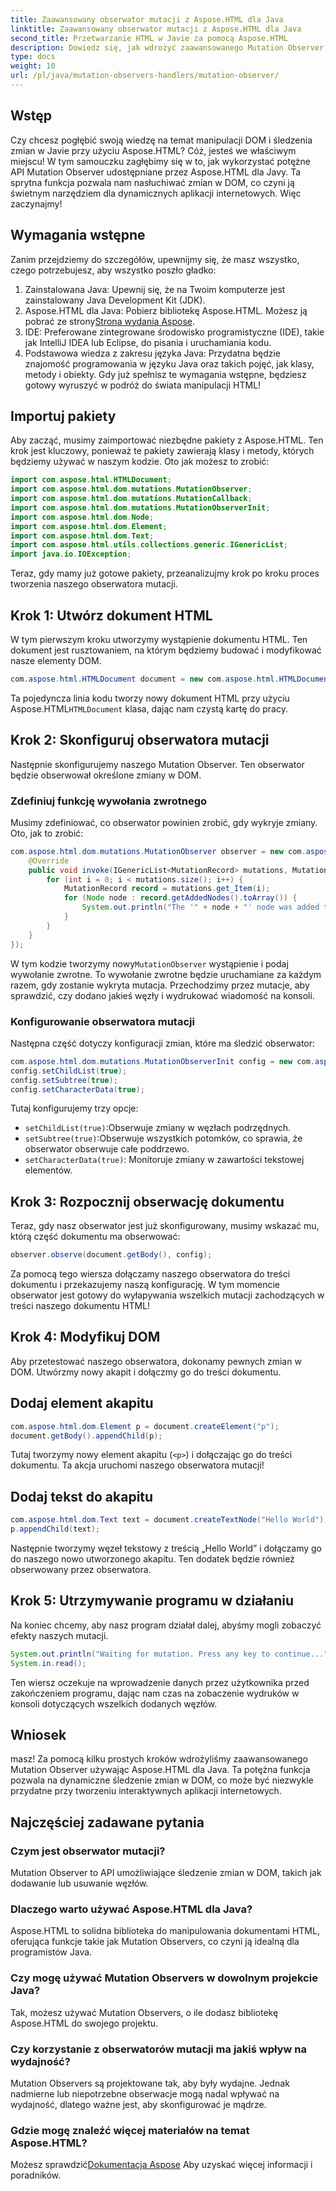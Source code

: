```yaml
---
title: Zaawansowany obserwator mutacji z Aspose.HTML dla Java
linktitle: Zaawansowany obserwator mutacji z Aspose.HTML dla Java
second_title: Przetwarzanie HTML w Javie za pomocą Aspose.HTML
description: Dowiedz się, jak wdrożyć zaawansowanego Mutation Observer z Aspose.HTML dla Java, płynnie śledząc zmiany DOM. Zanurz się w naszym przewodniku krok po kroku.
type: docs
weight: 10
url: /pl/java/mutation-observers-handlers/mutation-observer/
---
```

## Wstęp
Czy chcesz pogłębić swoją wiedzę na temat manipulacji DOM i śledzenia zmian w Javie przy użyciu Aspose.HTML? Cóż, jesteś we właściwym miejscu! W tym samouczku zagłębimy się w to, jak wykorzystać potężne API Mutation Observer udostępniane przez Aspose.HTML dla Javy. Ta sprytna funkcja pozwala nam nasłuchiwać zmian w DOM, co czyni ją świetnym narzędziem dla dynamicznych aplikacji internetowych. Więc zaczynajmy!
## Wymagania wstępne
Zanim przejdziemy do szczegółów, upewnijmy się, że masz wszystko, czego potrzebujesz, aby wszystko poszło gładko:
1. Zainstalowana Java: Upewnij się, że na Twoim komputerze jest zainstalowany Java Development Kit (JDK).
2.  Aspose.HTML dla Java: Pobierz bibliotekę Aspose.HTML. Możesz ją pobrać ze strony[Strona wydania Aspose](https://releases.aspose.com/html/java/).
3. IDE: Preferowane zintegrowane środowisko programistyczne (IDE), takie jak IntelliJ IDEA lub Eclipse, do pisania i uruchamiania kodu.
4. Podstawowa wiedza z zakresu języka Java: Przydatna będzie znajomość programowania w języku Java oraz takich pojęć, jak klasy, metody i obiekty.
Gdy już spełnisz te wymagania wstępne, będziesz gotowy wyruszyć w podróż do świata manipulacji HTML!
## Importuj pakiety
Aby zacząć, musimy zaimportować niezbędne pakiety z Aspose.HTML. Ten krok jest kluczowy, ponieważ te pakiety zawierają klasy i metody, których będziemy używać w naszym kodzie. 
Oto jak możesz to zrobić:
```java
import com.aspose.html.HTMLDocument;
import com.aspose.html.dom.mutations.MutationObserver;
import com.aspose.html.dom.mutations.MutationCallback;
import com.aspose.html.dom.mutations.MutationObserverInit;
import com.aspose.html.dom.Node;
import com.aspose.html.dom.Element;
import com.aspose.html.dom.Text;
import com.aspose.html.utils.collections.generic.IGenericList;
import java.io.IOException;
```
Teraz, gdy mamy już gotowe pakiety, przeanalizujmy krok po kroku proces tworzenia naszego obserwatora mutacji.
## Krok 1: Utwórz dokument HTML
W tym pierwszym kroku utworzymy wystąpienie dokumentu HTML. Ten dokument jest rusztowaniem, na którym będziemy budować i modyfikować nasze elementy DOM.
```java
com.aspose.html.HTMLDocument document = new com.aspose.html.HTMLDocument();
```
 Ta pojedyncza linia kodu tworzy nowy dokument HTML przy użyciu Aspose.HTML`HTMLDocument` klasa, dając nam czystą kartę do pracy.
## Krok 2: Skonfiguruj obserwatora mutacji
Następnie skonfigurujemy naszego Mutation Observer. Ten obserwator będzie obserwował określone zmiany w DOM.
### Zdefiniuj funkcję wywołania zwrotnego
Musimy zdefiniować, co obserwator powinien zrobić, gdy wykryje zmiany. Oto, jak to zrobić:
```java
com.aspose.html.dom.mutations.MutationObserver observer = new com.aspose.html.dom.mutations.MutationObserver(new com.aspose.html.dom.mutations.MutationCallback() {
    @Override
    public void invoke(IGenericList<MutationRecord> mutations, MutationObserver mutationObserver) {
        for (int i = 0; i < mutations.size(); i++) {
            MutationRecord record = mutations.get_Item(i);
            for (Node node : record.getAddedNodes().toArray()) {
                System.out.println("The '" + node + "' node was added to the document.");
            }
        }
    }
});
```
 W tym kodzie tworzymy nowy`MutationObserver` wystąpienie i podaj wywołanie zwrotne. To wywołanie zwrotne będzie uruchamiane za każdym razem, gdy zostanie wykryta mutacja. Przechodzimy przez mutacje, aby sprawdzić, czy dodano jakieś węzły i wydrukować wiadomość na konsoli.
### Konfigurowanie obserwatora mutacji
Następna część dotyczy konfiguracji zmian, które ma śledzić obserwator:
```java
com.aspose.html.dom.mutations.MutationObserverInit config = new com.aspose.html.dom.mutations.MutationObserverInit();
config.setChildList(true);
config.setSubtree(true);
config.setCharacterData(true);
```
Tutaj konfigurujemy trzy opcje:
- `setChildList(true)`:Obserwuje zmiany w węzłach podrzędnych.
- `setSubtree(true)`:Obserwuje wszystkich potomków, co sprawia, że obserwator obserwuje całe poddrzewo.
- `setCharacterData(true)`: Monitoruje zmiany w zawartości tekstowej elementów.
## Krok 3: Rozpocznij obserwację dokumentu
Teraz, gdy nasz obserwator jest już skonfigurowany, musimy wskazać mu, którą część dokumentu ma obserwować:
```java
observer.observe(document.getBody(), config);
```
Za pomocą tego wiersza dołączamy naszego obserwatora do treści dokumentu i przekazujemy naszą konfigurację. W tym momencie obserwator jest gotowy do wyłapywania wszelkich mutacji zachodzących w treści naszego dokumentu HTML!
## Krok 4: Modyfikuj DOM
Aby przetestować naszego obserwatora, dokonamy pewnych zmian w DOM. Utwórzmy nowy akapit i dołączmy go do treści dokumentu.
## Dodaj element akapitu
```java
com.aspose.html.dom.Element p = document.createElement("p");
document.getBody().appendChild(p);
```
Tutaj tworzymy nowy element akapitu (`<p>`) i dołączając go do treści dokumentu. Ta akcja uruchomi naszego obserwatora mutacji!
## Dodaj tekst do akapitu
```java
com.aspose.html.dom.Text text = document.createTextNode("Hello World");
p.appendChild(text);
```
Następnie tworzymy węzeł tekstowy z treścią „Hello World” i dołączamy go do naszego nowo utworzonego akapitu. Ten dodatek będzie również obserwowany przez obserwatora.
## Krok 5: Utrzymywanie programu w działaniu
Na koniec chcemy, aby nasz program działał dalej, abyśmy mogli zobaczyć efekty naszych mutacji. 
```java
System.out.println("Waiting for mutation. Press any key to continue...");
System.in.read();
```
Ten wiersz oczekuje na wprowadzenie danych przez użytkownika przed zakończeniem programu, dając nam czas na zobaczenie wydruków w konsoli dotyczących wszelkich dodanych węzłów.
## Wniosek
masz! Za pomocą kilku prostych kroków wdrożyliśmy zaawansowanego Mutation Observer używając Aspose.HTML dla Java. Ta potężna funkcja pozwala na dynamiczne śledzenie zmian w DOM, co może być niezwykle przydatne przy tworzeniu interaktywnych aplikacji internetowych.

## Najczęściej zadawane pytania
### Czym jest obserwator mutacji?
Mutation Observer to API umożliwiające śledzenie zmian w DOM, takich jak dodawanie lub usuwanie węzłów.
### Dlaczego warto używać Aspose.HTML dla Java?
Aspose.HTML to solidna biblioteka do manipulowania dokumentami HTML, oferująca funkcje takie jak Mutation Observers, co czyni ją idealną dla programistów Java.
### Czy mogę używać Mutation Observers w dowolnym projekcie Java?
Tak, możesz używać Mutation Observers, o ile dodasz bibliotekę Aspose.HTML do swojego projektu.
### Czy korzystanie z obserwatorów mutacji ma jakiś wpływ na wydajność?
Mutation Observers są projektowane tak, aby były wydajne. Jednak nadmierne lub niepotrzebne obserwacje mogą nadal wpływać na wydajność, dlatego ważne jest, aby skonfigurować je mądrze.
### Gdzie mogę znaleźć więcej materiałów na temat Aspose.HTML?
 Możesz sprawdzić[Dokumentacja Aspose](https://reference.aspose.com/html/java/) Aby uzyskać więcej informacji i poradników.